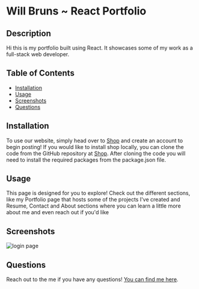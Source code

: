 # **Will Bruns ~ React Portfolio**

## **Description**
Hi this is my portfolio built using React.  It showcases some of my work as a full-stack web developer.

## **Table of Contents**

- [Installation](#installation)
- [Usage](#usage)
- [Screenshots](#screenshots)
- [Questions](#questions)

## **Installation**

To use our website, simply head over to [Shop](https://peaceful-cove-22084.herokuapp.com/) and create an account to begin posting!  If you would like to install shop locally, you can clone the code from the GitHub repository at [Shop](https://github.com/MeghanPaul/Group1Project).  After cloning the code you will need to install the required packages from the package.json file.

## **Usage**

This page is designed for you to explore!  Check out the different sections, like my Portfolio page that hosts some of the projects I've created and Resume, Contact and About sections where you can learn a little more about me and even reach out if you'd like

## **Screenshots**

![login page](./public/images/shop-login.png)

## **Questions**

Reach out to the me if you have any questions! [You can find me here](https://github.com/MeghanPaul/Group1Project/graphs/contributors).